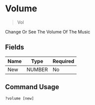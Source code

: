 # Volume
> Vol

Change Or See The Volume Of The Music

## Fields

| Name | Type | Required |
|------|------|----------|
| New | NUMBER | No |

## Command Usage
```
?volume [new]
```